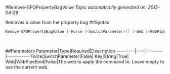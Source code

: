 #Remove-SPOPropertyBagValue
*Topic automatically generated on: 2015-04-28*

Removes a value from the property bag
##Syntax
```powershell
Remove-SPOPropertyBagValue [-Force [<SwitchParameter>]] [-Web [<WebPipeBind>]] -Key [<String>]
```
&nbsp;

##Parameters
Parameter|Type|Required|Description
---------|----|--------|-----------
Force|SwitchParameter|False|
Key|String|True|
Web|WebPipeBind|False|The web to apply the command to. Leave empty to use the current web.
